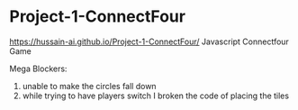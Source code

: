 # Project-1-ConnectFour
https://hussain-ai.github.io/Project-1-ConnectFour/
Javascript Connectfour Game

Mega Blockers:
1. unable to  make the circles fall down
2. while trying to have players switch I broken the code of placing the tiles
